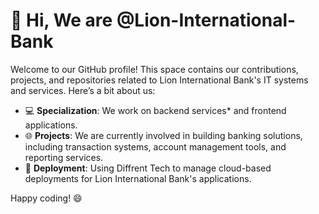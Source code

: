 # 👋 Hi, We are @Lion-International-Bank

Welcome to our GitHub profile! This space contains our contributions, projects, and repositories related to Lion International Bank's IT systems and services. Here’s a bit about us:

- 💻 **Specialization**: We work on backend services* and frontend applications.
- 🌐 **Projects**: We are currently involved in building banking solutions, including transaction systems, account management tools, and reporting services.
- 🚀 **Deployment**: Using Diffrent Tech to manage cloud-based deployments for Lion International Bank's applications.



 Happy coding! 😄
